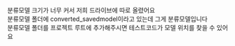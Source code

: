분류모델 크기가 너무 커서 저희 드라이브에 따로 올렸어요  
분류모델 폴더에 converted_savedmodel이라고 있는데 그게 분류모델입니다  
분류모델 폴더를 프로젝트 루트에 추가해주시면 테스트코드가 모델 위치를 찾을 수 있어요  
